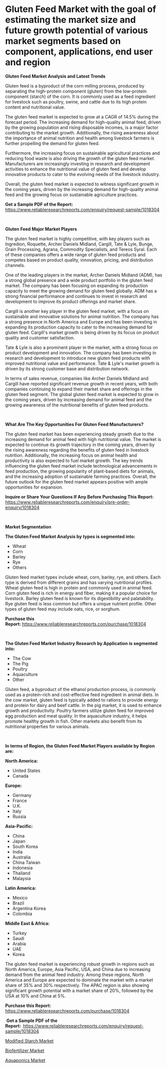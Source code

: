 <p><h1>Gluten Feed Market with the goal of estimating the market size and future growth potential of various market segments based on component, applications, end user and region</h1></p><p><strong>Gluten Feed Market Analysis and Latest Trends</strong></p>
<p><p>Gluten feed is a byproduct of the corn milling process, produced by separating the high-protein component (gluten) from the low-protein component (starch) of the corn. It is commonly used as a feed ingredient for livestock such as poultry, swine, and cattle due to its high protein content and nutritional value.</p><p>The gluten feed market is expected to grow at a CAGR of 14.5% during the forecast period. The increasing demand for high-quality animal feed, driven by the growing population and rising disposable incomes, is a major factor contributing to the market growth. Additionally, the rising awareness about the importance of animal nutrition and health among livestock farmers is further propelling the demand for gluten feed.</p><p>Furthermore, the increasing focus on sustainable agricultural practices and reducing food waste is also driving the growth of the gluten feed market. Manufacturers are increasingly investing in research and development activities to enhance the nutritional value of gluten feed and develop innovative products to cater to the evolving needs of the livestock industry.</p><p>Overall, the gluten feed market is expected to witness significant growth in the coming years, driven by the increasing demand for high-quality animal feed and the growing focus on sustainable agriculture practices.</p></p>
<p><strong>Get a Sample PDF of the Report:&nbsp;</strong> <a href="https://www.reliableresearchreports.com/enquiry/request-sample/1018304">https://www.reliableresearchreports.com/enquiry/request-sample/1018304</a></p>
<p>&nbsp;</p>
<p><strong>Gluten Feed Major Market Players</strong></p>
<p><p>The gluten feed market is highly competitive, with key players such as Ingredion, Roquette, Archer Daniels Midland, Cargill, Tate & Lyle, Bunge, Grain Processing, Agrana, Commodity Specialists, and Tereos Syral. Each of these companies offers a wide range of gluten feed products and competes based on product quality, innovation, pricing, and distribution channels.</p><p>One of the leading players in the market, Archer Daniels Midland (ADM), has a strong global presence and a wide product portfolio in the gluten feed market. The company has been focusing on expanding its production capacity to meet the growing demand for gluten feed globally. ADM has a strong financial performance and continues to invest in research and development to improve its product offerings and market share.</p><p>Cargill is another key player in the gluten feed market, with a focus on sustainable and innovative solutions for animal nutrition. The company has a strong presence in North America and Europe and has been investing in expanding its production capacity to cater to the increasing demand for gluten feed. Cargill's market growth is being driven by its focus on product quality and customer satisfaction.</p><p>Tate & Lyle is also a prominent player in the market, with a strong focus on product development and innovation. The company has been investing in research and development to introduce new gluten feed products with improved nutritional value and performance. Tate & Lyle's market growth is driven by its strong customer base and distribution network.</p><p>In terms of sales revenue, companies like Archer Daniels Midland and Cargill have reported significant revenue growth in recent years, with both companies continuing to expand their market share and offerings in the gluten feed segment. The global gluten feed market is expected to grow in the coming years, driven by increasing demand for animal feed and the growing awareness of the nutritional benefits of gluten feed products.</p></p>
<p>&nbsp;</p>
<p><strong>What Are The Key Opportunities For Gluten Feed Manufacturers?</strong></p>
<p><p>The gluten feed market has been experiencing steady growth due to the increasing demand for animal feed with high nutritional value. The market is expected to continue its growth trajectory in the coming years, driven by the rising awareness regarding the benefits of gluten feed in livestock nutrition. Additionally, the increasing focus on animal health and productivity is also expected to fuel market growth. The key trends influencing the gluten feed market include technological advancements in feed production, the growing popularity of plant-based diets for animals, and the increasing adoption of sustainable farming practices. Overall, the future outlook for the gluten feed market appears positive with ample opportunities for expansion.</p></p>
<p><strong>Inquire or Share Your Questions If Any Before Purchasing This Report:</strong> <a href="https://www.reliableresearchreports.com/enquiry/pre-order-enquiry/1018304">https://www.reliableresearchreports.com/enquiry/pre-order-enquiry/1018304</a></p>
<p>&nbsp;</p>
<p><strong>Market Segmentation</strong></p>
<p><strong>The Gluten Feed Market Analysis by types is segmented into:</strong></p>
<p><ul><li>Wheat</li><li>Corn</li><li>Barley</li><li>Rye</li><li>Others</li></ul></p>
<p><p>Gluten feed market types include wheat, corn, barley, rye, and others. Each type is derived from different grains and has varying nutritional profiles. Wheat gluten feed is high in protein and commonly used in animal feed. Corn gluten feed is rich in energy and fiber, making it a popular choice for livestock. Barley gluten feed is known for its digestibility and palatability. Rye gluten feed is less common but offers a unique nutrient profile. Other types of gluten feed may include oats, rice, or sorghum.</p></p>
<p><strong>Purchase this Report:&nbsp;</strong><a href="https://www.reliableresearchreports.com/purchase/1018304">https://www.reliableresearchreports.com/purchase/1018304</a></p>
<p>&nbsp;</p>
<p><strong>The Gluten Feed Market Industry Research by Application is segmented into:</strong></p>
<p><ul><li>The Cow</li><li>The Pig</li><li>Poultry</li><li>Aquaculture</li><li>Other</li></ul></p>
<p><p>Gluten feed, a byproduct of the ethanol production process, is commonly used as a protein-rich and cost-effective feed ingredient in animal diets. In the cow market, gluten feed is typically added to rations to provide energy and protein for dairy and beef cattle. In the pig market, it is used to enhance growth and productivity. Poultry farmers utilize gluten feed for improved egg production and meat quality. In the aquaculture industry, it helps promote healthy growth in fish. Other markets also benefit from its nutritional properties for various animals.</p></p>
<p>&nbsp;</p>
<p><strong>In terms of Region, the Gluten Feed Market Players available by Region are:</strong></p>
<p>
    <p> <strong> North America: </strong>
        <ul>
            <li>United States</li>
            <li>Canada</li>
        </ul>
        </p> 
    <p> <strong> Europe: </strong>
        <ul>
            <li>Germany</li>
            <li>France</li>
            <li>U.K.</li>
            <li>Italy</li>
            <li>Russia</li>
        </ul>
        </p> 
    <p> <strong> Asia-Pacific: </strong>
        <ul>
            <li>China</li>
            <li>Japan</li>
            <li>South Korea</li>
            <li>India</li>
            <li>Australia</li>
            <li>China Taiwan</li>
            <li>Indonesia</li>
            <li>Thailand</li>
            <li>Malaysia</li>
        </ul>
        </p> 
    <p> <strong> Latin America: </strong>
        <ul>
            <li>Mexico</li>
            <li>Brazil</li>
            <li>Argentina Korea</li>
            <li>Colombia</li>
        </ul>
        </p> 
    <p> <strong> Middle East & Africa: </strong>
        <ul>
            <li>Turkey</li>
            <li>Saudi</li>
            <li>Arabia</li>
            <li>UAE</li>
            <li>Korea</li>
        </ul>
    </p>
    </p>
<p><p>The gluten feed market is experiencing robust growth in regions such as North America, Europe, Asia Pacific, USA, and China due to increasing demand from the animal feed industry. Among these regions, North America and Europe are expected to dominate the market with a market share of 35% and 30% respectively. The APAC region is also showing significant growth potential with a market share of 20%, followed by the USA at 10% and China at 5%.</p></p>
<p><strong>Purchase this Report: </strong><a href="https://www.reliableresearchreports.com/purchase/1018304">https://www.reliableresearchreports.com/purchase/1018304</a></p>
<p>&nbsp;<strong>Get a Sample PDF of the Report:&nbsp;&nbsp;</strong><a href="https://www.reliableresearchreports.com/enquiry/request-sample/1018304">https://www.reliableresearchreports.com/enquiry/request-sample/1018304</a></p>
<p><strong></strong></p>
<p><p><a href="https://github.com/lataunyatinikmelvin59ilbd0dv/Market-Research-Report-List-1/blob/main/modified-starch-market.md">Modified Starch Market</a></p><p><a href="https://github.com/pgtimber/Market-Research-Report-List-1/blob/main/biofertilizer-market.md">Biofertilizer Market</a></p><p><a href="https://github.com/arionmp/Market-Research-Report-List-2/blob/main/aquaponics-market.md">Aquaponics Market</a></p></p>